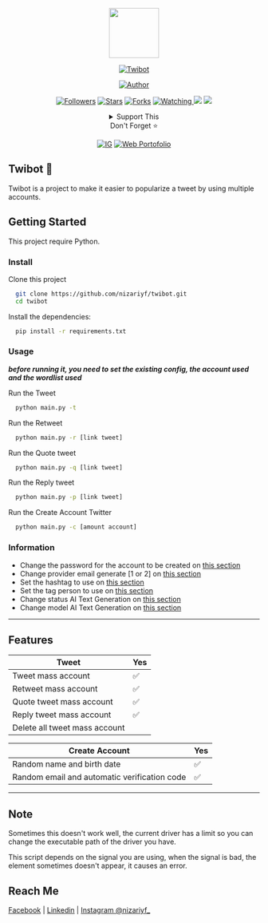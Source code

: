 <p align="center">
  <img src="https://nizar.tech/favicon/logo.png" width="100"/>
</p>
<p align="center">
  <a href="#"><img title="Twibot" src="https://img.shields.io/badge/Twibot-blueviolet?style=for-the-badge"></a>
</p>
<p align="center">
  <a href="https://github.com/nizariyf"><img title="Author" src="https://img.shields.io/badge/AUTHOR-Nizar-orange.svg?style=for-the-badge&logo=github"></a>
</p>
<p align="center">
  <a href="https://github.com/nizariyf/followers"><img title="Followers" src="https://img.shields.io/github/followers/nizariyf?color=blue&style=flat-square"></a>
  <a href="https://github.com/nizariyf/twibot/stargazers/"><img title="Stars" src="https://img.shields.io/github/stars/nizariyf/twibot?color=red&style=flat-square"></a>
  <a href="https://github.com/nizariyf/twibot/network/members"><img title="Forks" src="https://img.shields.io/github/forks/nizariyf/twibot?color=red&style=flat-square"></a>
  <a href="https://github.com/nizariyf/twibot/watchers"><img title="Watching" src="https://img.shields.io/github/watchers/nizariyf/twibot?label=Watchers&color=blue&style=flat-square">
  <a href="https://hits.seeyoufarm.com"><img src="https://hits.seeyoufarm.com/api/count/incr/badge.svg?url=https%3A%2F%2Fgithub.com%2Fnizariyf%2Ftwibot&count_bg=%2379C83D&title_bg=%23555555&icon=probot.svg&icon_color=%2300FF6D&title=hits&edge_flat=false"/></a>
  <a href="https://visitor-badge.glitch.me/badge?page_id=nizariyf.twibot"><img src="https://visitor-badge.glitch.me/badge?page_id=nizariyf.twibot"/></a>
</p>
<div align="center">
  <details>
    <summary>Support This</summary>
    <p align="center">
    <a href="https://trakteer.id/nizariyf" target="_blank"><img title="Trakteer" src="https://img.shields.io/badge/Trakteer-red?style=for-the-badge"></a>
    <a href="https://paypal.me/niyf1" target="_blank"><img title="Paypal" src="https://img.shields.io/badge/Paypal-blue?style=for-the-badge"></a>
    </p>
  </details>
  Don't Forget ⭐️
  <p align="center">
    <a href="https://instagram.com/nizariyf_/" target="_blank"><img title="IG" src="https://img.shields.io/badge/Follow-Instagram-orange"></a>
    <a href="https://nizar.tech" target="_blank"><img title="Web Portofolio" src="https://img.shields.io/badge/Website-Portofolio-blueviolet"></a>
  </p>
</div>

## Twibot 🤖

Twibot is a project to make it easier to popularize a tweet by using multiple accounts.

## Getting Started

This project require Python.

### Install
Clone this project

```bash
  git clone https://github.com/nizariyf/twibot.git
  cd twibot
```

Install the dependencies:

```bash
  pip install -r requirements.txt
```

### Usage

_**before running it, you need to set the existing config, the account used and the wordlist used**_

Run the Tweet

```bash
  python main.py -t
```

Run the Retweet

```bash
  python main.py -r [link tweet]
```

Run the Quote tweet

```bash
  python main.py -q [link tweet]
```

Run the Reply tweet

```bash
  python main.py -p [link tweet]
```

Run the Create Account Twitter

```bash
  python main.py -c [amount account]
```

### Information
- Change the password for the account to be created on [this section](https://github.com/nizariyf/twibot/blob/main/config.json#L3)
- Change provider email generate [1 or 2] on [this section](https://github.com/nizariyf/twibot/blob/main/config.json#L4)
- Set the hashtag to use on [this section](https://github.com/nizariyf/twibot/blob/main/config.json#L7)
- Set the tag person to use on [this section](https://github.com/nizariyf/twibot/blob/main/config.json#L8)
- Change status AI Text Generation on [this section](https://github.com/nizariyf/twibot/blob/main/config.json#L11)
- Change model AI Text Generation on [this section](https://github.com/nizariyf/twibot/blob/main/config.json#L12)

---

## Features

| Tweet |Yes|
| ------------- | ------------- |
| Tweet mass account|✅|
| Retweet mass account|✅|
| Quote tweet mass account|✅|
| Reply tweet mass account|✅|
| Delete all tweet mass account| |

| Create Account |Yes|
| ------------- | ------------- |
| Random name and birth date|✅|
| Random email and automatic verification code|✅|

---

## Note

Sometimes this doesn't work well, the current driver has a limit so you can change the executable path of the driver you have.

This script depends on the signal you are using, when the signal is bad, the element sometimes doesn't appear, it causes an error.

## Reach Me
[Facebook](https://www.facebook.com/nizariyf/) | [Linkedin](https://id.linkedin.com/in/nizariyf/) | [Instagram @nizariyf_](https://www.instagram.com/nizariyf_/)
